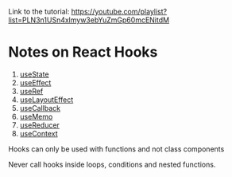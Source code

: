 Link to the tutorial: https://youtube.com/playlist?list=PLN3n1USn4xlmyw3ebYuZmGp60mcENitdM

# Notes on React Hooks

1. [useState](https://github.com/nilanshu96/react-hooks-tutorial/tree/useState)
2. [useEffect](https://github.com/nilanshu96/react-hooks-tutorial/tree/useEffect)
3. [useRef](https://github.com/nilanshu96/react-hooks-tutorial/tree/useRef)
4. [useLayoutEffect](https://github.com/nilanshu96/react-hooks-tutorial/tree/useLayoutEffect)
5. [useCallback](https://github.com/nilanshu96/react-hooks-tutorial/tree/useCallback)
6. [useMemo](https://github.com/nilanshu96/react-hooks-tutorial/tree/useMemo)
7. [useReducer](https://github.com/nilanshu96/react-hooks-tutorial/tree/useReducer)
8. [useContext](https://github.com/nilanshu96/react-hooks-tutorial/tree/useContext)

Hooks can only be used with functions and not class components

Never call hooks inside loops, conditions and nested functions.
